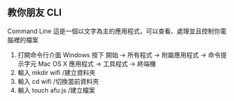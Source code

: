 ## 教你朋友 CLI

Command Line 這是一個以文字為主的應用程式，可以查看、處理並且控制你電腦裡的檔案

1. 打開命令行介面
Windows
按下 開始 → 所有程式 → 附屬應用程式 → 命令提示字元
Mac OS X
應用程式 → 工具程式 → 終端機
1. 輸入 mkdir wifi /建立資料夾
1. 輸入 cd wifi /切換當前資料夾
1. 輸入 touch afu.js /建立檔案